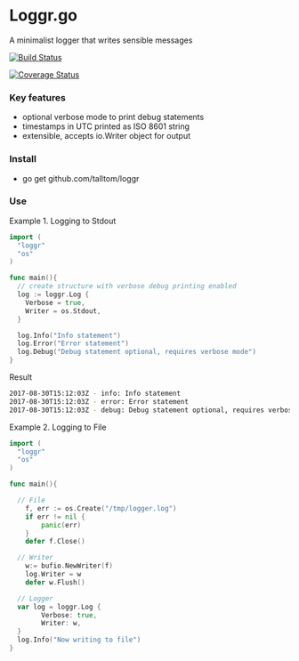 Loggr.go
========

A minimalist logger that writes sensible messages

[![Build Status](https://travis-ci.org/talltom/loggr.svg?branch=master)](https://travis-ci.org/talltom/loggr)

[![Coverage Status](https://coveralls.io/repos/github/talltom/loggr/badge.svg?branch=master)](https://coveralls.io/github/talltom/loggr?branch=master)

### Key features
- optional verbose mode to print debug statements
- timestamps in UTC printed as ISO 8601 string
- extensible, accepts io.Writer object for output

### Install
- go get github.com/talltom/loggr

### Use
Example 1. Logging to Stdout
```go
import (
  "loggr"
  "os"
)

func main(){
  // create structure with verbose debug printing enabled
  log := loggr.Log {
    Verbose = true,
    Writer = os.Stdout,
  }

  log.Info("Info statement")
  log.Error("Error statement")
  log.Debug("Debug statement optional, requires verbose mode")
}
```

Result
```sh
2017-08-30T15:12:03Z - info: Info statement
2017-08-30T15:12:03Z - error: Error statement
2017-08-30T15:12:03Z - debug: Debug statement optional, requires verbose mode
```

Example 2. Logging to File
```go
import (
  "loggr"
  "os"
)

func main(){

  // File
	f, err := os.Create("/tmp/logger.log")
	if err != nil {
		panic(err)
	}
	defer f.Close()

  // Writer
	w:= bufio.NewWriter(f)
	log.Writer = w
	defer w.Flush()

  // Logger
  var log = loggr.Log {
  		Verbose: true,
  		Writer: w,
  }
  log.Info("Now writing to file")
}
